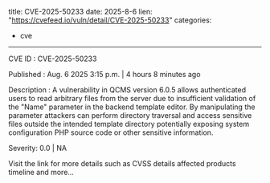  
title: CVE-2025-50233
date: 2025-8-6
lien: "https://cvefeed.io/vuln/detail/CVE-2025-50233"
categories:
  - cve
---

CVE ID : CVE-2025-50233

Published :  Aug. 6
2025
3:15 p.m. | 4 hours
8 minutes ago

Description : A vulnerability in QCMS version 6.0.5 allows authenticated users to read arbitrary files from the server due to insufficient validation of the "Name" parameter in the backend template editor. By manipulating the parameter
attackers can perform directory traversal and access sensitive files outside the intended template directory
potentially exposing system configuration
PHP source code
or other sensitive information.

Severity: 0.0 | NA

Visit the link for more details
such as CVSS details
affected products
timeline
and more...
